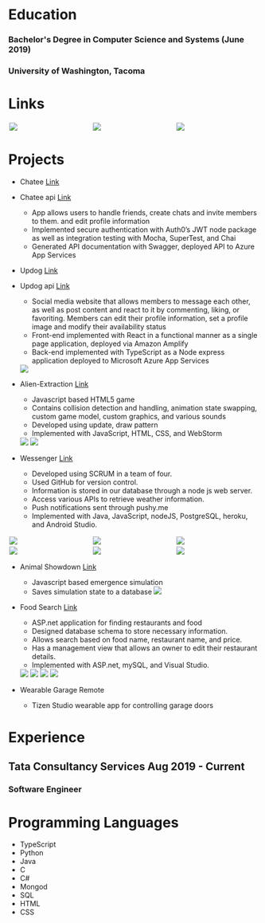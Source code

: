 # Education

### Bachelor's Degree in Computer Science and Systems (June 2019)

### University of Washington, Tacoma

# Links

<div class="row">
  <div class="column">
     <a href="/ethanwc_resume.pdf" download>
         <img src="/img/logo_resume.png">
     </a>
  </div>
  <div class="column">
      <a href="https://github.com/ethanwc">
          <img src="/img/logo_github.png">
      </a>
  </div>
    <div class="column">
      <a href="https://www.linkedin.com/in/ethanwch">
          <img src="/img/logo_linkedin.png">
      </a>
  </div>
</div>
  
# Projects

- Chatee [Link](https://github.com/ethanwc/chatee)
- Chatee api [Link](https://github.com/ethanwc/chatee-api)

  - App allows users to handle friends, create chats and invite members to them. and edit profile information
  - Implemented secure authentication with Auth0’s JWT node package as well as integration testing with Mocha, SuperTest, and Chai
  - Generated API documentation with Swagger, deployed API to Azure App Services

- Updog [Link](https://github.com/ethanwc/updog)
- Updog api [Link](https://github.com/ethanwc/updog-api)

  - Social media website that allows members to message each other, as well as post content and react to it by commenting, liking, or favoriting. Members can edit their profile information, set a profile image and modify their availability status
  - Front-end implemented with React in a functional manner as a single page application, deployed via Amazon Amplify
  - Back-end implemented with TypeScript as a Node express application deployed to Microsoft Azure App Services

  <img src="/img/updog1.PNG">

- Alien-Extraction [Link](http://ethanwc.net/Alien-Extraction)

  - Javascript based HTML5 game
  - Contains collision detection and handling, animation state swapping, custom game model, custom graphics, and various sounds
  - Developed using update, draw pattern
  - Implemented with JavaScript, HTML, CSS, and WebStorm

  <img src="/img/motherload1.png">
  <img src="/img/motherload2.png">

- Wessenger [Link](http://github.com/ethanwc/Wessenger)
  - Developed using SCRUM in a team of four.
  - Used GitHub for version control.
  - Information is stored in our database through a node js web server.
  - Access various APIs to retrieve weather information.
  - Push notifications sent through pushy.me
  - Implemented with Java, JavaScript, nodeJS, PostgreSQL, heroku, and Android Studio.

<div class="row">
  <div class="column">
    <img src="/img/app1.jpg">
  </div>
  <div class="column">
    <img src="/img/app2.jpg">
  </div>
   <div class="column">
    <img src="/img/app3.jpg">
  </div>
</div>
<div class="row">
  <div class="column">
    <img src="/img/app4.jpg">
  </div>
  <div class="column">
    <img src="/img/app5.jpg">
  </div>
   <div class="column">
    <img src="/img/app6.jpg">
  </div>
</div>

- Animal Showdown [Link](http://ethanwc.net/Animal-Showdown)

  - Javascript based emergence simulation
  - Saves simulation state to a database
    <img src="/img/animalshowdown.png">

- Food Search [Link](http://github.com/ethanwc/FoodSearch)

  - ASP.net application for finding restaurants and food
  - Designed database schema to store necessary information.
  - Allows search based on food name, restaurant name, and price.
  - Has a management view that allows an owner to edit their restaurant details.
  - Implemented with ASP.net, mySQL, and Visual Studio.

  <img src="/img/foodsearch1.png">
  <img src="/img/foodsearch2.png">
  <img src="/img/foodsearch3.png">
  <img src="/img/foodsearch4.png">

- Wearable Garage Remote

  - Tizen Studio wearable app for controlling garage doors

# Experience

## **Tata Consultancy Services** Aug 2019 - Current

### Software Engineer

# Programming Languages
  - TypeScript
  - Python
  - Java
  - C
  - C#
  - Mongod
  - SQL
  - HTML
  - CSS


<style>
    .row {
      display: flex;
    }

.column {
flex: 50%;
padding: 2px;
}
</style>
